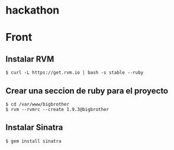 hackathon
=========

Front
=====
## Instalar RVM
	$ curl -L https://get.rvm.io | bash -s stable --ruby

## Crear una seccion de ruby para el proyecto
	$ cd /var/www/bigbrother
	$ rvm --rvmrc --create 1.9.3@bigbrother

## Instalar Sinatra
	$ gem install sinatra